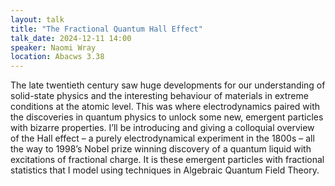 ```yaml
---
layout: talk
title: "The Fractional Quantum Hall Effect"
talk_date: 2024-12-11 14:00
speaker: Naomi Wray
location: Abacws 3.38
---
```


The late twentieth century saw huge developments for our understanding of solid-state physics and the interesting behaviour of materials in extreme conditions at the atomic level. This was where electrodynamics paired with the discoveries in quantum physics to unlock some new, emergent particles with bizarre properties. I’ll be introducing and giving a colloquial overview of the Hall effect – a purely electrodynamical experiment in the 1800s – all the way to 1998’s Nobel prize winning discovery of a quantum liquid with excitations of fractional charge. It is these emergent particles with fractional statistics that I model using techniques in Algebraic Quantum Field Theory.